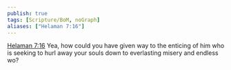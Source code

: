 ```yaml
---
publish: true
tags: [Scripture/BoM, noGraph]
aliases: ["Helaman 7:16"]
---
```

[Helaman 7:16](https://churchofjesuschrist.org/study/scriptures/bofm/hel/7?lang=eng&id=p16#p16) Yea, how could you have given way to the enticing of him who is seeking to hurl away your souls down to everlasting misery and endless wo?
